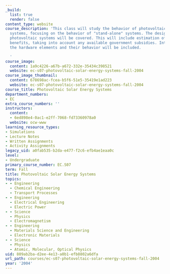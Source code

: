 ```yaml
---
_build:
  list: true
  render: false
content_type: website
course_description: 'This class will study the behavior of photovoltaic solar energy
  systems, focusing on the behavior of "stand-alone" systems. The design of stand-alone
  photovoltaic systems will be covered. This will include estimation of costs and
  benefits, taking into account any available government subsidies. Introduction to
  the hardware elements and their behavior will be included.

  '
course_image:
  content: 1a9c4226-a67b-a672-332e-35434c398521
  website: ec-s07-photovoltaic-solar-energy-systems-fall-2004
course_image_thumbnail:
  content: 678698ac-fcea-b5f6-51e5-35419e1ad223
  website: ec-s07-photovoltaic-solar-energy-systems-fall-2004
course_title: Photovoltaic Solar Energy Systems
department_numbers:
- EC
extra_course_numbers: ''
instructors:
  content:
  - 6ed898e4-0ac1-e2ff-7068-fd73360978a0
  website: ocw-www
learning_resource_types:
- Simulations
- Lecture Notes
- Written Assignments
- Activity Assignments
legacy_uid: a0fab535-b2da-e477-f2c6-efb4ae1eaa0c
level:
- Undergraduate
primary_course_number: EC.S07
term: Fall
title: Photovoltaic Solar Energy Systems
topics:
- - Engineering
  - Chemical Engineering
  - Transport Processes
- - Engineering
  - Electrical Engineering
  - Electric Power
- - Science
  - Physics
  - Electromagnetism
- - Engineering
  - Materials Science and Engineering
  - Electronic Materials
- - Science
  - Physics
  - Atomic, Molecular, Optical Physics
uid: 809ab2ba-d2ee-4e13-a0b1-efb8802a6dfa
url_path: courses/ec-s07-photovoltaic-solar-energy-systems-fall-2004
year: '2004'
---
```

